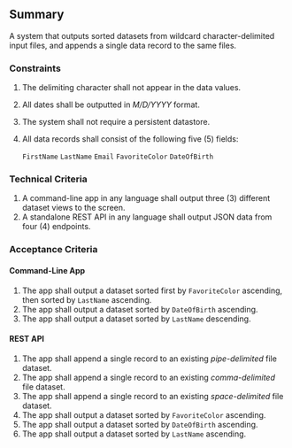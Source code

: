 ## Summary
A system that outputs sorted datasets from wildcard character-delimited input files, and appends a single data record to the same files.


### Constraints
1. The delimiting character shall not appear in the data values.
2. All dates shall be outputted in _M/D/YYYY_ format.
3. The system shall not require a persistent datastore.
4. All data records shall consist of the following five (5) fields:

	`FirstName`
	`LastName`
	`Email`
	`FavoriteColor`
	`DateOfBirth`

### Technical Criteria
1. A command-line app in any language shall output three (3) different dataset views to the screen.
2. A standalone REST API in any language shall output JSON data from four (4) endpoints.


### Acceptance Criteria

 #### Command-Line App
1. The app shall output a dataset sorted first by `FavoriteColor` ascending, then sorted by `LastName` ascending.
2. The app shall output a dataset sorted by `DateOfBirth` ascending.
3. The app shall output a dataset sorted by `LastName` descending.

#### REST API
1. The app shall append a single record to an existing _pipe-delimited_ file dataset.
2. The app shall append a single record to an existing _comma-delimited_ file dataset.
3. The app shall append a single record to an existing _space-delimited_ file dataset.
4. The app shall output a dataset sorted by `FavoriteColor` ascending.
5. The app shall output a dataset sorted by `DateOfBirth` ascending.
6. The app shall output a dataset sorted by `LastName` ascending.
